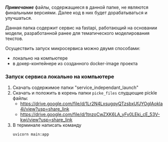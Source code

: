 _**Примечание**_ файлы, содержащиеся в данной папке, не являются финальными версиями. Далее код в них будет дорабатываться и улучшаться.


Данная папка содержит сервис на fastapi, работающий на основании модели, разработанной ранее для тематического моделирования текстов. 

Осуществить запуск микросервиса можно двумя способами:
 - локально на компьютере
 - в докер-контейнере из созданного docker-image проекта
 
### Запуск сервиса локально на компьютере
 1. Скачать содержимое папки "service_independant_launch"
 2. Скачать и положить в корень папки `picke_files` слудцющие pickle файлы:
    - https://drive.google.com/file/d/1Lr2N4LxsugqyQTzsbxUfJYOgIAokla4i/view?usp=share_link
    - https://drive.google.com/file/d/1tnzoCwZXK6LA_yFv0LEki_cE_53V-kwj/view?usp=share_link
 3. В терминале написать команду
    ```
    uvicorn main:app
    ```
